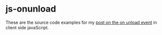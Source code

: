 # js-onunload

These are the source code examples for my [post on the on unload event](https://dustinpfister.github.io/2020/06/02/js-onunload/) in client side javaScript.